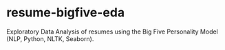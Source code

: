 # resume-bigfive-eda
Exploratory Data Analysis of resumes using the Big Five Personality Model (NLP, Python, NLTK, Seaborn).
